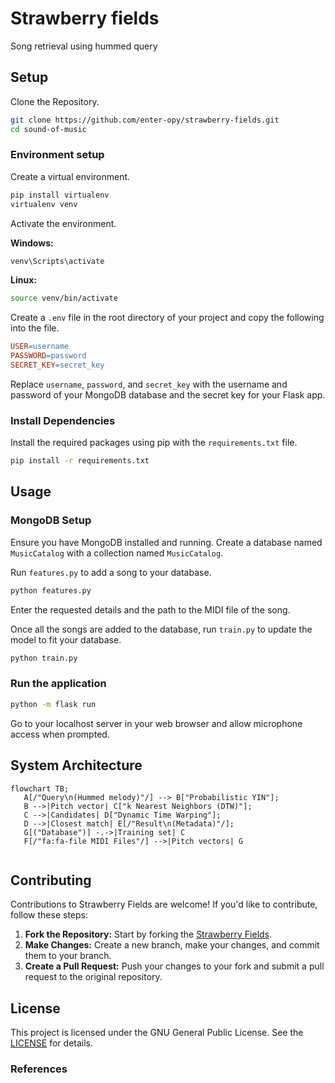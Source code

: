<link
  href="https://cdnjs.cloudflare.com/ajax/libs/font-awesome/6.5.1/css/all.min.css"
  rel="stylesheet"
/>

# Strawberry fields
Song retrieval using hummed query

## Setup
Clone the Repository.
```bash
git clone https://github.com/enter-opy/strawberry-fields.git
cd sound-of-music
```
### Environment setup
Create a virtual environment.
```bash
pip install virtualenv
virtualenv venv
```
Activate the environment.

   **Windows:**
```bash
venv\Scripts\activate
```

   **Linux:**
```bash
source venv/bin/activate
```
Create a `.env` file in the root directory of your project and copy the following into the file.

```makefile
USER=username
PASSWORD=password
SECRET_KEY=secret_key
```
Replace `username`, `password`, and `secret_key` with the username and password of your MongoDB database and the secret key for your Flask app.

### Install Dependencies

Install the required packages using pip with the `requirements.txt` file.

```bash
pip install -r requirements.txt
```

## Usage
### MongoDB Setup

Ensure you have MongoDB installed and running. Create a database named `MusicCatalog` with a collection named `MusicCatalog`.

Run `features.py` to add a song to your database.
```bash
python features.py
```
Enter the requested details and the path to the MIDI file of the song.

Once all the songs are added to the database, run `train.py` to update the model to fit your database.
```bash
python train.py
```

### Run the application

```bash
python -m flask run
```

Go to your localhost server in your web browser and allow microphone access when prompted.
## System Architecture
```mermaid
flowchart TB;
   A[/"Query\n(Hummed melody)"/] --> B["Probabilistic YIN"];
   B -->|Pitch vector| C["k Nearest Neighbors (DTW)"];
   C -->|Candidates| D["Dynamic Time Warping"];
   D -->|Closest match| E[/"Result\n(Metadata)"/];
   G[("Database")] -.->|Training set| C
   F[/"fa:fa-file MIDI Files"/] -->|Pitch vectors| G
    
```

## Contributing
Contributions to Strawberry Fields are welcome! If you'd like to contribute, follow these steps:
1. **Fork the Repository:** Start by forking the [Strawberry Fields](https://github.com/enter-opy/strawberry-fields).
2. **Make Changes:** Create a new branch, make your changes, and commit them to your branch.
3. **Create a Pull Request:** Push your changes to your fork and submit a pull request to the original repository.
## License
This project is licensed under the GNU General Public License. See the [LICENSE](https://github.com/enter-opy/strawberry-fields/blob/main/LICENSE) for details.

### References

[^1]: Joan Serrà, Josep Ll. Arcos, [*An Empirical Evaluation of Similarity Measures for Time Series Classification*](https://arxiv.org/abs/1401.3973#:~:text=An%20Empirical%20Evaluation%20of%20Similarity%20Measures%20for%20Time%20Series%20Classification,-Joan%20Serr%C3%A0%2C%20Josep&text=Time%20series%20are%20ubiquitous%2C%20and,series%20clustering%20and%20classification%20systems.), Jan 2014.

[^2]: Hiroaki Sakoe, Seibi Chiba, *Dynamic programming algorithm optimization for spoken word recognition*, February 1978.

[^3]: Ivan Fernandez Cocano, *Expanding the evaluation of Audio to Score Matching applying Audio Querying strategies*, August 2023.

[^4]: Colin Raffel, Daniel P. W. Ellis, *Large-Scale Contend-Based Matching of Midi and Audio Files*, January 2015.

[^5]: Matija Marolt, *A mid level melody based representation for calculating audio similarity*, January 2006.

[^6]: Matthias Mauch and Simon Dixon, *PYIN: A Fundamental Frequency Estimator Using Probabilistic Threshold Distributions*, May 2014.

[^7]: Neal Gallagher, *Savitzky-Golay Smoothing and Differentiation Filter*, January 2020.

[^8]: Pedro Cano, Eloi Batlle, *A Review of Audio Fingerprinting*, November 2005.

[^9]: Pavel Senin, *Dynamic Time Warping Algorithm Review*, January 2009.

[^10]: Tomasz Górecki, Maciej Łuczak, *The influence of the Sakoe–Chiba band size on time series classification*, January 2019.

